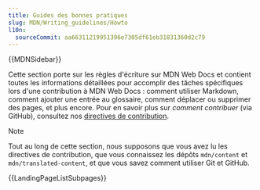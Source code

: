```yaml
---
title: Guides des bonnes pratiques
slug: MDN/Writing_guidelines/Howto
l10n:
  sourceCommit: aa66311219951396e7305df61eb31831360d2c79
---
```


{{MDNSidebar}}

Cette section porte sur les règles d'écriture sur MDN Web Docs et contient toutes les informations détaillées pour accomplir des tâches spécifiques lors d'une contribution à MDN Web Docs&nbsp;: comment utiliser Markdown, comment ajouter une entrée au glossaire, comment déplacer ou supprimer des pages, et plus encore. Pour en savoir plus sur _comment contribuer_ (via GitHub), consultez nos [directives de contribution](/fr/docs/MDN/Community/Contributing).

> [!NOTE]
> Tout au long de cette section, nous supposons que vous avez lu les directives de contribution, que vous connaissez les dépôts `mdn/content` et `mdn/translated-content`, et que vous savez comment utiliser Git et GitHub.

{{LandingPageListSubpages}}

